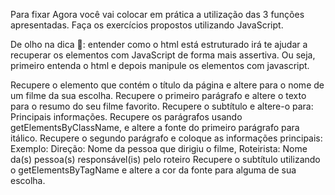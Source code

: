 Para fixar
Agora você vai colocar em prática a utilização das 3 funções apresentadas. Faça os exercícios propostos utilizando JavaScript.

De olho na dica 👀: entender como o html está estruturado irá te ajudar a recuperar os elementos com JavaScript de forma mais assertiva. Ou seja, primeiro entenda o html e depois manipule os elementos com javascript.

Recupere o elemento que contém o título da página e altere para o nome de um filme da sua escolha.
Recupere o primeiro parágrafo e altere o texto para o resumo do seu filme favorito.
Recupere o subtítulo e altere-o para: Principais informações.
Recupere os parágrafos usando getElementsByClassName, e altere a fonte do primeiro parágrafo para itálico.
Recupere o segundo parágrafo e coloque as informações principais: Exemplo: Direção: Nome da pessoa que dirigiu o filme, Roteirista: Nome da(s) pessoa(s) responsável(is) pelo roteiro
Recupere o subtítulo utilizando o getElementsByTagName e altere a cor da fonte para alguma de sua escolha.
